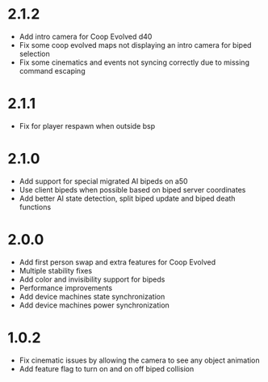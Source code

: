 # 2.1.2
- Add intro camera for Coop Evolved d40
- Fix some coop evolved maps not displaying an intro camera for biped selection
- Fix some cinematics and events not syncing correctly due to missing command escaping

# 2.1.1
- Fix for player respawn when outside bsp

# 2.1.0
- Add support for special migrated AI bipeds on a50
- Use client bipeds when possible based on biped server coordinates
- Add better AI state detection, split biped update and biped death functions

# 2.0.0
- Add first person swap and extra features for Coop Evolved
- Multiple stability fixes
- Add color and invisibility support for bipeds
- Performance improvements
- Add device machines state synchronization
- Add device machines power synchronization

# 1.0.2
- Fix cinematic issues by allowing the camera to see any object animation
- Add feature flag to turn on and on off biped collision